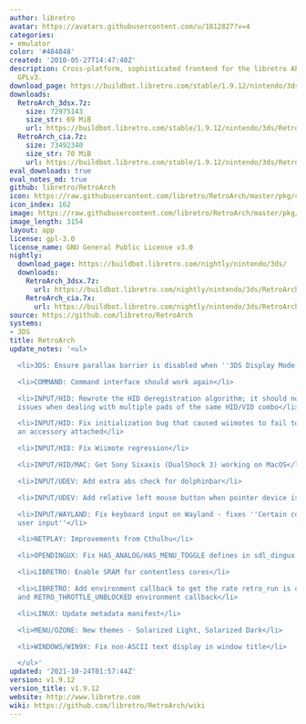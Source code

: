 ```yaml
---
author: libretro
avatar: https://avatars.githubusercontent.com/u/1812827?v=4
categories:
- emulator
color: '#484848'
created: '2010-05-27T14:47:40Z'
description: Cross-platform, sophisticated frontend for the libretro API. Licensed
  GPLv3.
download_page: https://buildbot.libretro.com/stable/1.9.12/nintendo/3ds
downloads:
  RetroArch_3dsx.7z:
    size: 72975143
    size_str: 69 MiB
    url: https://buildbot.libretro.com/stable/1.9.12/nintendo/3ds/RetroArch_3dsx.7z
  RetroArch_cia.7z:
    size: 73492340
    size_str: 70 MiB
    url: https://buildbot.libretro.com/stable/1.9.12/nintendo/3ds/RetroArch_cia.7z
eval_downloads: true
eval_notes_md: true
github: libretro/RetroArch
icon: https://raw.githubusercontent.com/libretro/RetroArch/master/pkg/ctr/assets/default.png
icon_index: 162
image: https://raw.githubusercontent.com/libretro/RetroArch/master/pkg/ctr/assets/libretro_banner.png
image_length: 3154
layout: app
license: gpl-3.0
license_name: GNU General Public License v3.0
nightly:
  download_page: https://buildbot.libretro.com/nightly/nintendo/3ds/
  downloads:
    RetroArch_3dsx.7z:
      url: https://buildbot.libretro.com/nightly/nintendo/3ds/RetroArch_3dsx.7z
    RetroArch_cia.7x:
      url: https://buildbot.libretro.com/nightly/nintendo/3ds/RetroArch_cia.7z
source: https://github.com/libretro/RetroArch
systems:
- 3DS
title: RetroArch
update_notes: '<ul>

  <li>3DS: Ensure parallax barrier is disabled when ''3DS Display Mode'' is ''2D''</li>

  <li>COMMAND: Command interface should work again</li>

  <li>INPUT/HID: Rewrote the HID deregistration algorithm; it should no longer cause
  issues when dealing with multiple pads of the same HID/VID combo</li>

  <li>INPUT/HID: Fix initialization bug that caused wiimotes to fail to register without
  an accessory attached</li>

  <li>INPUT/HID: Fix Wiimote regression</li>

  <li>INPUT/HID/MAC: Get Sony Sixaxis (DualShock 3) working on MacOS</li>

  <li>INPUT/UDEV: Add extra abs check for dolphinbar</li>

  <li>INPUT/UDEV: Add relative left mouse button when pointer device is not abs</li>

  <li>INPUT/WAYLAND: Fix keyboard input on Wayland - fixes ''Certain cores ignore
  user input''</li>

  <li>NETPLAY: Improvements from Cthulhu</li>

  <li>OPENDINGUX: Fix HAS_ANALOG/HAS_MENU_TOGGLE defines in sdl_dingux joypad driver</li>

  <li>LIBRETRO: Enable SRAM for contentless cores</li>

  <li>LIBRETRO: Add environment callback to get the rate retro_run is called - GET_THROTTLE_STATE
  and RETRO_THROTTLE_UNBLOCKED environment callback</li>

  <li>LINUX: Update metadata manifest</li>

  <li>MENU/OZONE: New themes - Solarized Light, Solarized Dark</li>

  <li>WINDOWS/WIN9X: Fix non-ASCII text display in window title</li>

  </ul>'
updated: '2021-10-24T01:57:44Z'
version: v1.9.12
version_title: v1.9.12
website: http://www.libretro.com
wiki: https://github.com/libretro/RetroArch/wiki
---
```

